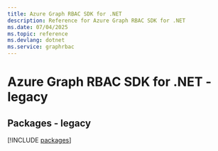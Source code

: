 ```yaml
---
title: Azure Graph RBAC SDK for .NET
description: Reference for Azure Graph RBAC SDK for .NET
ms.date: 07/04/2025
ms.topic: reference
ms.devlang: dotnet
ms.service: graphrbac
---
```

# Azure Graph RBAC SDK for .NET - legacy
## Packages - legacy
[!INCLUDE [packages](graph-rbac-index.md)]